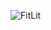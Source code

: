 ![FitLit](https://user-images.githubusercontent.com/57731927/82506769-eb930a00-9abd-11ea-93eb-d35ed151ed82.gif)

